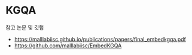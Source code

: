 # KGQA

참고 논문 및 깃헙
- https://malllabiisc.github.io/publications/papers/final_embedkgqa.pdf
- https://github.com/malllabiisc/EmbedKGQA
